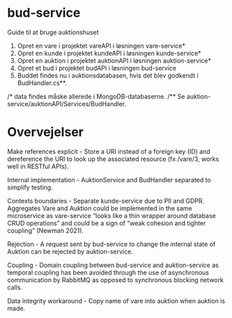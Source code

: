 # bud-service

Guide til at bruge auktionshuset

1. Opret en vare i projektet vareAPI i løsningen vare-service*
2. Opret en kunde i projektet kundeAPI i løsningen kunde-service*
3. Opret en auktion i projektet auktionAPI i løsningen auktion-service*
4. Opret et bud i projektet budAPI i løsningen bud-service
5. Buddet findes nu i auktionsdatabasen, hvis det blev godkendt i BudHandler.cs**.

/* data findes måske allerede i MongoDB-databaserne.
/** Se auktion-service/auktionAPI/Services/BudHandler.

# Overvejelser

Make references explicit -
Store a URI instead of a foreign key (ID) and dereference the URI to look up the associated resource (fx /vare/3, works well in RESTful APIs).

Internal implementation -
AuktionService and BudHandler separated to simplify testing. 

Contexts boundaries - 
Separate kunde-service due to PII and GDPR.
Aggregates Vare and Auktion could be implemented in the same microservice as vare-service “looks like a thin wrapper around database CRUD operations” and could be a sign of “weak cohesion and tighter coupling” (Newman 2021).

Rejection -
A request sent by bud-service to change the internal state of Auktion can be rejected by auktion-service.

Coupling -
Domain coupling between bud-service and auktion-service as temporal coupling has been avoided through the use of asynchronous communication by RabbitMQ as opposed to synchronous blocking network calls. 

Data integrity workaround -
Copy name of vare into auktion when auktion is made.
